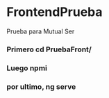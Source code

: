 # FrontendPrueba
Prueba para Mutual Ser

### Primero cd PruebaFront/
### Luego npmi
### por ultimo, ng serve
